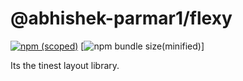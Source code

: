 # @abhishek-parmar1/flexy

[![npm (scoped)](https://img.shields.io/npm/v/@abhishek-parmar1/flexy.svg)](https://github.com/abhishek-parmar1/flexy)
[![npm bundle size(minified)](https://img.shields.io/abhishek-parmar1/min/@abhishek-parmar1/flexy.svg)]

Its the tinest layout library.
